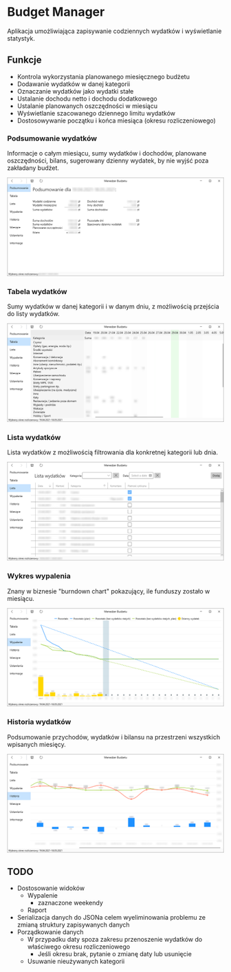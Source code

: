 # Budget Manager

Aplikacja umożliwiająca zapisywanie codziennych wydatków i wyświetlanie statystyk.

## Funkcje

- Kontrola wykorzystania planowanego miesięcznego budżetu
- Dodawanie wydatków w danej kategorii
- Oznaczanie wydatków jako wydatki stałe
- Ustalanie dochodu netto i dochodu dodatkowego
- Ustalanie planowanych oszczędności w miesiącu
- Wyświetlanie szacowanego dziennego limitu wydatków
- Dostosowywanie początku i końca miesiąca (okresu rozliczeniowego)

### Podsumowanie wydatków

Informacje o całym miesiącu, sumy wydatków i dochodów, planowane oszczędności, bilans, sugerowany dzienny wydatek, by nie wyjść poza zakładany budżet.

![Wydatki miesięczne](doc/s1.png)

### Tabela wydatków

Sumy wydatków w danej kategorii i w danym dniu, z możliwością przejścia do listy wydatków.

![Wykres wypalenia](doc/s2.png)

### Lista wydatków

Lista wydatków z możliwością filtrowania dla konkretnej kategorii lub dnia.

![Wykres wypalenia](doc/s3.png)

### Wykres wypalenia

Znany w biznesie "burndown chart" pokazujący, ile funduszy zostało w miesiącu.

![Wykres wypalenia](doc/s4.png)

### Historia wydatków

Podsumowanie przychodów, wydatków i bilansu na przestrzeni wszystkich wpisanych miesięcy.

![Wykres wypalenia](doc/s5.png)

## TODO

- Dostosowanie widoków
  - Wypalenie
    - zaznaczone weekendy
  - Raport
- Serializacja danych do JSONa celem wyeliminowania problemu ze zmianą struktury zapisywanych danych
- Porządkowanie danych
  - W przypadku daty spoza zakresu przenoszenie wydatków do właściwego okresu rozliczeniowego
    - Jeśli okresu brak, pytanie o zmianę daty lub usunięcie
  - Usuwanie nieużywanych kategorii

